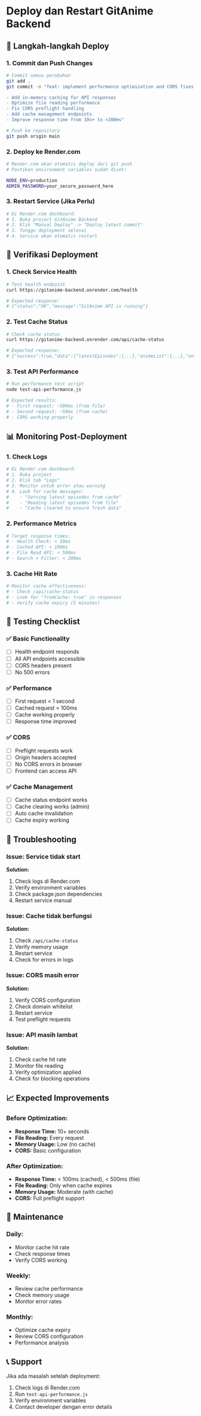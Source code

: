 # Deploy dan Restart GitAnime Backend

## 🚀 Langkah-langkah Deploy

### 1. Commit dan Push Changes
```bash
# Commit semua perubahan
git add .
git commit -m "feat: implement performance optimization and CORS fixes

- Add in-memory caching for API responses
- Optimize file reading performance
- Fix CORS preflight handling
- Add cache management endpoints
- Improve response time from 10s+ to <100ms"

# Push ke repository
git push origin main
```

### 2. Deploy ke Render.com
```bash
# Render.com akan otomatis deploy dari git push
# Pastikan environment variables sudah diset:

NODE_ENV=production
ADMIN_PASSWORD=your_secure_password_here
```

### 3. Restart Service (Jika Perlu)
```bash
# Di Render.com dashboard:
# 1. Buka project GitAnime Backend
# 2. Klik "Manual Deploy" -> "Deploy latest commit"
# 3. Tunggu deployment selesai
# 4. Service akan otomatis restart
```

## 🔧 Verifikasi Deployment

### 1. Check Service Health
```bash
# Test health endpoint
curl https://gitanime-backend.onrender.com/health

# Expected response:
# {"status":"OK","message":"GitAnime API is running"}
```

### 2. Test Cache Status
```bash
# Check cache status
curl https://gitanime-backend.onrender.com/api/cache-status

# Expected response:
# {"success":true,"data":{"latestEpisodes":{...},"animeList":{...},"animeData":{...}}}
```

### 3. Test API Performance
```bash
# Run performance test script
node test-api-performance.js

# Expected results:
# - First request: ~500ms (from file)
# - Second request: ~50ms (from cache)
# - CORS working properly
```

## 📊 Monitoring Post-Deployment

### 1. Check Logs
```bash
# Di Render.com dashboard:
# 1. Buka project
# 2. Klik tab "Logs"
# 3. Monitor untuk error atau warning
# 4. Look for cache messages:
#    - "Serving latest episodes from cache"
#    - "Reading latest episodes from file"
#    - "Cache cleared to ensure fresh data"
```

### 2. Performance Metrics
```bash
# Target response times:
# - Health Check: < 50ms
# - Cached API: < 100ms
# - File Read API: < 500ms
# - Search + Filter: < 200ms
```

### 3. Cache Hit Rate
```bash
# Monitor cache effectiveness:
# - Check /api/cache-status
# - Look for "fromCache: true" in responses
# - Verify cache expiry (5 minutes)
```

## 🧪 Testing Checklist

### ✅ Basic Functionality
- [ ] Health endpoint responds
- [ ] All API endpoints accessible
- [ ] CORS headers present
- [ ] No 500 errors

### ✅ Performance
- [ ] First request < 1 second
- [ ] Cached request < 100ms
- [ ] Cache working properly
- [ ] Response time improved

### ✅ CORS
- [ ] Preflight requests work
- [ ] Origin headers accepted
- [ ] No CORS errors in browser
- [ ] Frontend can access API

### ✅ Cache Management
- [ ] Cache status endpoint works
- [ ] Cache clearing works (admin)
- [ ] Auto cache invalidation
- [ ] Cache expiry working

## 🚨 Troubleshooting

### Issue: Service tidak start
**Solution:**
1. Check logs di Render.com
2. Verify environment variables
3. Check package.json dependencies
4. Restart service manual

### Issue: Cache tidak berfungsi
**Solution:**
1. Check `/api/cache-status`
2. Verify memory usage
3. Restart service
4. Check for errors in logs

### Issue: CORS masih error
**Solution:**
1. Verify CORS configuration
2. Check domain whitelist
3. Restart service
4. Test preflight requests

### Issue: API masih lambat
**Solution:**
1. Check cache hit rate
2. Monitor file reading
3. Verify optimization applied
4. Check for blocking operations

## 📈 Expected Improvements

### Before Optimization:
- **Response Time:** 10+ seconds
- **File Reading:** Every request
- **Memory Usage:** Low (no cache)
- **CORS:** Basic configuration

### After Optimization:
- **Response Time:** < 100ms (cached), < 500ms (file)
- **File Reading:** Only when cache expires
- **Memory Usage:** Moderate (with cache)
- **CORS:** Full preflight support

## 🔄 Maintenance

### Daily:
- Monitor cache hit rate
- Check response times
- Verify CORS working

### Weekly:
- Review cache performance
- Check memory usage
- Monitor error rates

### Monthly:
- Optimize cache expiry
- Review CORS configuration
- Performance analysis

## 📞 Support

Jika ada masalah setelah deployment:
1. Check logs di Render.com
2. Run `test-api-performance.js`
3. Verify environment variables
4. Contact developer dengan error details
